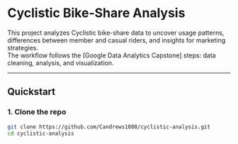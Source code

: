 # Cyclistic Bike-Share Analysis

This project analyzes Cyclistic bike-share data to uncover usage patterns, differences between member and casual riders, and insights for marketing strategies.  
The workflow follows the [Google Data Analytics Capstone] steps: data cleaning, analysis, and visualization.

---

## Quickstart

### 1. Clone the repo
```bash
git clone https://github.com/Candrews1008/cyclistic-analysis.git
cd cyclistic-analysis

